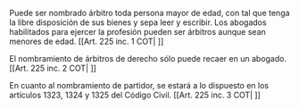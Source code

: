 Puede ser nombrado árbitro toda persona mayor de edad, con tal que tenga la libre disposición de sus bienes y sepa leer y escribir. Los abogados habilitados para ejercer la profesión pueden ser árbitros aunque sean menores de edad. [[Art. 225 inc. 1 COT| ]]

El nombramiento de árbitros de derecho sólo puede recaer en un abogado. [[Art. 225 inc. 2 COT| ]]

En cuanto al nombramiento de partidor, se estará a lo dispuesto en los artículos 1323, 1324 y 1325 del Código Civil. [[Art. 225 inc. 3 COT| ]]